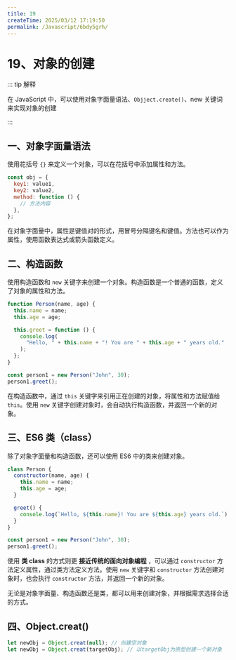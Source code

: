 ```yaml
---
title: 19
createTime: 2025/03/12 17:19:50
permalink: /Javascript/6bdy5grh/
---
```

# 19、对象的创建

::: tip 解释

在 JavaScript 中，可以使用对象字面量语法、`Objject.create()`、new 关键词 来实现对象的创建

:::

## 一、对象字面量语法

使用花括号 `{}` 来定义一个对象，可以在花括号中添加属性和方法。

```javascript
const obj = {
  key1: value1,
  key2: value2,
  method: function () {
    // 方法内容
  },
};
```

在对象字面量中，属性是键值对的形式，用冒号分隔键名和键值。方法也可以作为属性，使用函数表达式或箭头函数定义。

## 二、构造函数

使用构造函数和 `new` 关键字来创建一个对象。构造函数是一个普通的函数，定义了对象的属性和方法。

```javascript
function Person(name, age) {
  this.name = name;
  this.age = age;

  this.greet = function () {
    console.log(
      "Hello, " + this.name + "! You are " + this.age + " years old."
    );
  };
}

const person1 = new Person("John", 30);
person1.greet();
```

在构造函数中，通过 `this` 关键字来引用正在创建的对象，将属性和方法赋值给 `this`。使用 `new` 关键字创建对象时，会自动执行构造函数，并返回一个新的对象。

## 三、ES6 类（class）

除了对象字面量和构造函数，还可以使用 ES6 中的类来创建对象。

```javascript
class Person {
  constructor(name, age) {
    this.name = name;
    this.age = age;
  }

  greet() {
    console.log(`Hello, ${this.name}! You are ${this.age} years old.`);
  }
}

const person1 = new Person("John", 30);
person1.greet();
```

使用 **类 class** 的方式则更 **接近传统的面向对象编程** ，可以通过 `constructor` 方法定义属性，通过类方法定义方法。使用 `new` 关键字和 `constructor` 方法创建对象时，也会执行 `constructor` 方法，并返回一个新的对象。

无论是对象字面量、构造函数还是类，都可以用来创建对象，并根据需求选择合适的方式。

## 四、Object.creat()

```js
let newObj = Object.creat(null); // 创建空对象
let newObj = Object.creat(targetObj); // 以targetObj为原型创建一个新对象
```
